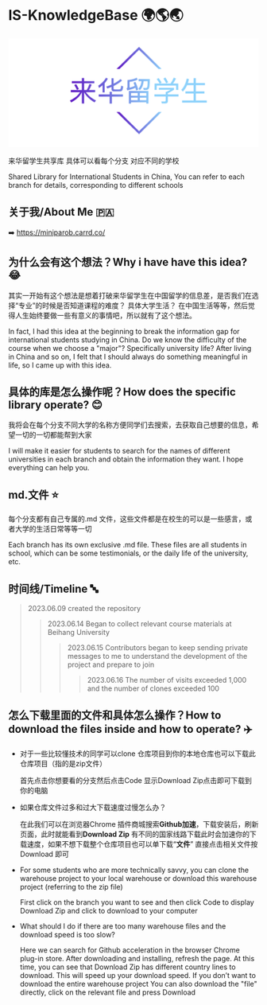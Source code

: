 # IS-KnowledgeBase 🌍🌎🌏
![Image text](https://github.com/RobertWeijie/IS-KnowledgeBase/blob/main/logo.png)

来华留学生共享库
具体可以看每个分支 对应不同的学校


Shared Library for International Students in China, You can refer to each branch for details, corresponding to different schools

## **关于我/About Me** 🇵🇦
➡️ https://miniparob.carrd.co/

## 为什么会有这个想法？Why i have have this idea?😂

其实一开始有这个想法是想着打破来华留学生在中国留学的信息差，是否我们在选择“专业”的时候是否知道课程的难度？ 具体大学生活？ 在中国生活等等，然后觉得人生始终要做一些有意义的事情吧，所以就有了这个想法。


In fact, I had this idea at the beginning to break the information gap for international students studying in China. Do we know the difficulty of the course when we choose a "major"? Specifically university life? After living in China and so on, I felt that I should always do something meaningful in life, so I came up with this idea.


## 具体的库是怎么操作呢？How does the specific library operate?  😊


我将会在每个分支不同大学的名称方便同学们去搜索，去获取自己想要的信息，希望一切的一切都能帮到大家


I will make it easier for students to search for the names of different universities in each branch and obtain the information they want. I hope everything can help you.


## **md.文件** ⭐
每个分支都有自己专属的.md 文件，这些文件都是在校生的可以是一些感言，或者大学的生活日常等等一切


Each branch has its own exclusive .md file. These files are all students in school, which can be some testimonials, or the daily life of the university, etc.

## **时间线/Timeline** 🔤
>  2023.06.09 created the repository
>>2023.06.14  Began to collect relevant course materials at Beihang University
>>> 2023.06.15 Contributors began to keep sending private messages to me to understand the development of the project and prepare to join
>>>> 2023.06.16 The number of visits exceeded 1,000 and the number of clones exceeded 100


## **怎么下载里面的文件和具体怎么操作？How to download the files inside and how to operate?** ✈️
* 对于一些比较懂技术的同学可以clone 仓库项目到你的本地仓库也可以下载此仓库项目（指的是zip文件）

   首先点击你想要看的分支然后点击Code 显示Download Zip点击即可下载到你的电脑

*  如果仓库文件过多和过大下载速度过慢怎么办？
  
   在此我们可以在浏览器Chrome 插件商城搜索**Github加速**，下载安装后，刷新页面，此时就能看到**Download Zip** 有不同的国家线路下载此时会加速你的下载速度，如果不想下载整个仓库项目也可以单下载“**文件**” 直接点击相关文件按Download 即可

* For some students who are more technically savvy, you can clone the warehouse project to your local warehouse or download this warehouse project (referring to the zip file)
  
  First click on the branch you want to see and then click Code to display Download Zip and click to download to your computer


* What should I do if there are too many warehouse files and the download speed is too slow?
  
    Here we can search for Github acceleration in the browser Chrome plug-in store. After downloading and installing, refresh the page. At this time, you can see that Download Zip has different country lines to download. This will speed up your download speed. If you don’t want to download the entire warehouse project You can also download the "file" directly, click on the relevant file and press Download


